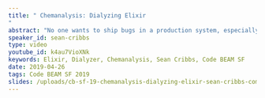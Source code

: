 ```yaml
---
title: " Chemanalysis: Dialyzing Elixir
"
abstract: "No one wants to ship bugs in a production system, especially embarrassing ones! Dialyzer is a post-compilation type-checker that has found more bugs in my code than I can count, saving me a lot of time and frustration. This talk will discuss briefly what Dialyzer is, how to use it in Elixir projects, and go in depth on three bugs it helped me find in the Elixir compiler and standard library."
speaker_id: sean-cribbs
type: video
youtube_id: k4au7VioXNk
keywords: Elixir, Dialyzer, Chemanalysis, Sean Cribbs, Code BEAM SF
date: 2019-04-26
tags: Code BEAM SF 2019
slides: /uploads/cb-sf-19-chemanalysis-dialyzing-elixir-sean-cribbs-compressed-1.pdf
---
```



